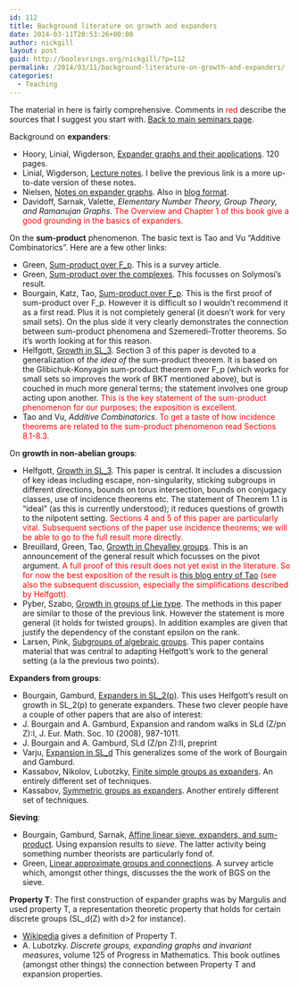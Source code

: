 ```yaml
---
id: 112
title: Background literature on growth and expanders
date: 2014-03-11T20:53:26+00:00
author: nickgill
layout: post
guid: http://boolesrings.org/nickgill/?p=112
permalink: /2014/03/11/background-literature-on-growth-and-expanders/
categories:
  - Teaching
---
```

The material in here is fairly comprehensive. Comments in <font color="#FF0000">red</font> describe the sources that I suggest you start with. [Back to main seminars page](australia.html).

Background on **expanders**:

  * Hoory, Linial, Wigderson, [Expander graphs and their applications](http://www.cs.huji.ac.il/~nati/PAPERS/expander_survey.pdf). 120 pages. 
  * Linial, Wigderson, [Lecture notes](http://www.math.ias.edu/~boaz/ExpanderCourse/). I belive the previous link is a more up-to-date version of these notes. 
  * Nielsen, [Notes on expander graphs](http://www.qinfo.org/people/nielsen/blog/archive/notes/expander_graphs.pdf). Also in [blog format](http://michaelnielsen.org/blog/expander-graphs-i-introduction/). 
  * Davidoff, Sarnak, Valette, _Elementary Number Theory, Group Theory, and Ramanujan Graphs_. <font color="#FF0000">The Overview and Chapter 1 of this book give a good grounding in the basics of expanders.</font> </ul> </p> 

On the **sum-product** phenomenon. The basic text is Tao and Vu &#8220;Additive Combinatorics&#8221;. Here are a few other links:
                
  * Green, [Sum-product over F_p](http://arxiv.org/abs/0904.2075). This is a survey article. 
  * Green, [Sum-product over the complexes](http://www.dpmms.cam.ac.uk/~bjg23/AddCombinatorics/notes7.pdf). This focusses on Solymosi&#8217;s result. 
  * Bourgain, Katz, Tao, [Sum-product over F_p](http://arxiv.org/abs/math/0301343). This is the first proof of sum-product over F_p. However it is difficult so I wouldn&#8217;t recommend it as a first read. Plus it is not completely general (it doesn&#8217;t work for very small sets). On the plus side it very clearly demonstrates the connection between sum-product phenomena and Szemeredi-Trotter theorems. So it&#8217;s worth looking at for this reason. 
  * Helfgott, [Growth in SL_3](http://arxiv.org/abs/0807.2027). Section 3 of this paper is devoted to a generalization of _the idea of_ the sum-product theorem. It is based on the Glibichuk-Konyagin sum-product theorem over F_p (which works for small sets so improves the work of BKT mentioned above), but is couched in much more general terms; the statement involves one group acting upon another. <font color="#FF0000">This is the key statement of the sum-product phenomenon for our purposes; the exposition is excellent.</font> 
  * Tao and Vu, _Additive Combinatorics_. <font color="#FF0000">To get a taste of how incidence theorems are related to the sum-product phenomenon read Sections 8.1-8.3.</font> </ul> 

On **growth in non-abelian groups**:
                                    
  * Helfgott, [Growth in SL_3](http://arxiv.org/abs/0807.2027). This paper is central. It includes a discussion of key ideas including escape, non-singularity, sticking subgroups in different directions, bounds on torus intersection, bounds on conjugacy classes, use of incidence theorems etc. The statement of Theorem 1.1 is &#8220;ideal&#8221; (as this is currently understood); it reduces questions of growth to the nilpotent setting. <font color="#FF0000">Sections 4 and 5 of this paper are particularly vital. Subsequent sections of the paper use incidence theorems; we will be able to go to the full result more directly.</font>
  * Breuillard, Green, Tao, [Growth in Chevalley groups](http://arxiv.org/abs/1001.4570). This is an announcement of the general result which focusses on the pivot argument. <font color="#FF0000">A full proof of this result does not yet exist in the literature. So for now the best exposition of the result is <a href="http://terrytao.wordpress.com/2010/01/27/linear-approximate-groups/">this blog entry of Tao</a> (see also the subsequent discussion, especially the simplifications described by Helfgott).</font> 
 * Pyber, Szabo, [Growth in groups of Lie type](http://arxiv.org/abs/1001.4556). The methods in this paper are similar to those of the previous link. However the statement is more general (it holds for twisted groups). In addition examples are given that justify the dependency of the constant epsilon on the rank. 
 * Larsen, Pink, [Subgroups of algebraic groups](http://www.math.ethz.ch/~pink/ftp/LP5.pdf). This paper contains material that was central to adapting Helfgott&#8217;s work to the general setting (a la the previous two points). </ul> </p> 

 **Expanders from groups**: 
                                                    
  * Bourgain, Gamburd, [Expanders in SL_2(p)](http://annals.princeton.edu/annals/2008/167-2/p07.xhtml). This uses Helfgott&#8217;s result on growth in SL_2(p) to generate expanders. These two clever people have a couple of other papers that are also of interest: 
   * J. Bourgain and A. Gamburd, Expansion and random walks in SLd (Z/pn Z):I, J. Eur. Math. Soc. 10 (2008), 987-1011.
  * J. Bourgain and A. Gamburd, SLd (Z/pn Z):II, preprint 
   * Varju, [Expansion in SL_d](http://arxiv.org/abs/1001.3664) This generalizes some of the work of Bourgain and Gamburd. 
   * Kassabov, Nikolov, Lubotzky, [Finite simple groups as expanders](http://arxiv.org/abs/math/0510562). An entirely different set of techniques. 
   * Kassabov, [Symmetric groups as expanders](http://arxiv.org/abs/math/0505624). Another entirely different set of techniques.

 **Sieving**:
  * Bourgain, Gamburd, Sarnak, [Affine linear sieve, expanders, and sum-product](www.math.princeton.edu/sarnak/sespM8.pdf). Using expansion results to _sieve_. The latter activity being something number theorists are particularly fond of. 
  * Green, [Linear approximate groups and connections](http://arxiv.org/abs/0911.3354). A survey article which, amongst other things, discusses the the work of BGS on the sieve. </ul> 
                     

  **Property T**: The first construction of expander graphs was by Margulis and used property T, a representation theoretic property that holds for certain discrete groups (SL_d(Z) with d>2 for instance).
  * [Wikipedia](http://en.wikipedia.org/wiki/Kazhdan's_property_(T)) gives a definition of Property T. 
  * A. Lubotzky. _Discrete groups, expanding graphs and invariant measures_, volume 125 of Progress in Mathematics. This book outlines (amongst other things) the connection between Property T and expansion properties. </ul>
